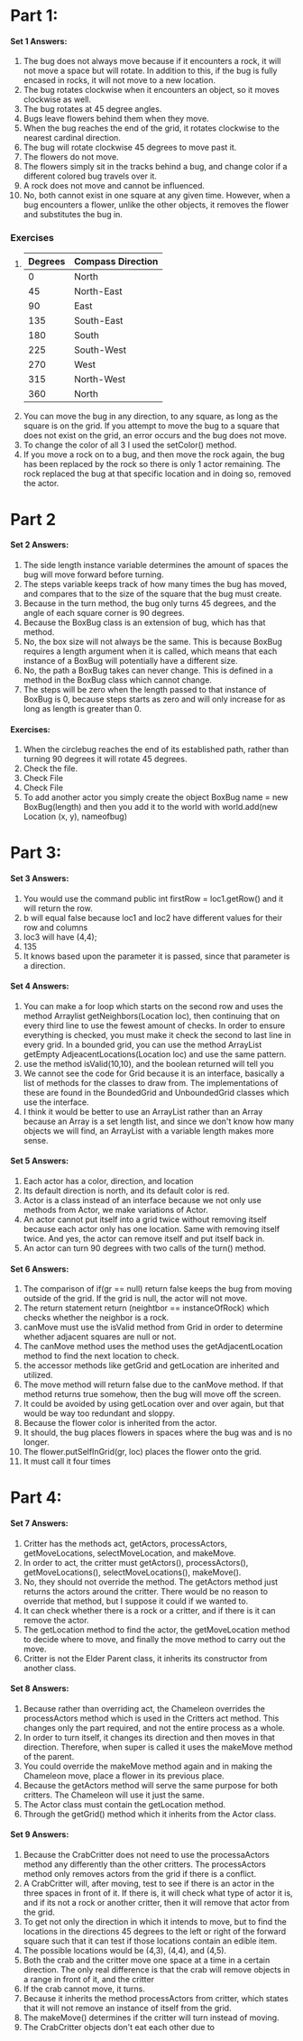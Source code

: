 # **Part 1:**
#### Set 1 Answers:
1. The bug does not always move because if it encounters a rock, it will not move a space but will rotate. In addition to this, if the bug is fully encased in rocks, it will not move to a new location.
2. The bug rotates clockwise when it encounters an object, so it moves clockwise as well.
3. The bug rotates at 45 degree angles.
4. Bugs leave flowers behind them when they move.
5. When the bug reaches the end of the grid, it rotates clockwise to the nearest cardinal direction.
6. The bug will rotate clockwise 45 degrees to move past it.
7. The flowers do not move.
8. The flowers simply sit in the tracks behind a bug, and change color if a different colored bug travels over it.
9. A rock does not move and cannot be influenced.
10. No, both cannot exist in one square at any given time. However, when a bug encounters a flower, unlike the other objects, it removes the flower and substitutes the bug in.

### Exercises
1.
   | Degrees | Compass Direction |
   |---------|-------------------|
   | 0       | North             |
   | 45      | North-East        |
   | 90      | East              |
   | 135     | South-East        |
   | 180     | South             |
   | 225     | South-West        |
   | 270     | West              |
   | 315     | North-West        |
   | 360     | North             |
2. You can move the bug in any direction, to any square, as long as the square is on the grid. If you attempt to move the bug to a square that does not exist on the grid, an error occurs and the bug does not move. 
3. To change the color of all 3 I used the setColor() method.
4. If you move a rock on to a bug, and then move the rock again, the bug has been replaced by the rock so there is only 1 actor remaining. The rock replaced the bug at that specific location and in doing so, removed the actor.

# Part 2

#### Set 2 Answers:
1. The side length instance variable determines the amount of spaces the bug will move forward before turning. 
2. The steps variable keeps track of how many times the bug has moved, and compares that to the size of the square that the bug must create.
3. Because in the turn method, the bug only turns 45 degrees, and the angle of each square corner is 90 degrees.
4. Because the BoxBug class is an extension of bug, which has that method.
5. No, the box size will not always be the same. This is because BoxBug requires a length argument when it is called, which means that each instance of a BoxBug will potentially have a different size.
6. No, the path a BoxBug takes can never change. This is defined in a method in the BoxBug class which cannot change.
7. The steps will be zero when the length passed to that instance of BoxBug is 0, because steps starts as zero and will only increase for as long as length is greater than 0.


#### Exercises:
1. When the circlebug reaches the end of its established path, rather than turning 90 degrees it will rotate 45 degrees.
2. Check the file.
3. Check File
4. Check File
5. To add another actor you simply create the object BoxBug name = new BoxBug(length) and then you add it to the world with world.add(new Location (x, y), nameofbug)

# **Part 3:**
#### Set 3 Answers:
1. You would use the command public int firstRow = loc1.getRow() and it will return the row.
2. b will equal false because loc1 and loc2 have different values for their row and columns
3. loc3 will have (4,4);
4. 135
5. It knows based upon the parameter it is passed, since that parameter is a direction.

#### Set 4 Answers:
1. You can make a for loop which starts on the second row and uses the method Arraylist<E> getNeighbors(Location loc), then continuing that on every third line to use the fewest amount of checks. In order to ensure everything is checked, you must make it check the second to last line in every grid. In a bounded grid, you can use the method ArrayList<Location> getEmpty AdjeacentLocations(Location loc) and use the same pattern. 
2. use the method isValid(10,10), and the boolean returned will tell you
3. We cannot see the code for Grid because it is an interface, basically a list of methods for the classes to draw from. The implementations of these are found in the BoundedGrid and UnboundedGrid classes which use the interface.
4. I think it would be better to use an ArrayList rather than an Array because an Array is a set length list, and since we don't know how many objects we will find, an ArrayList with a variable length makes more sense. 

#### Set 5 Answers:
1. Each actor has a color, direction, and location
2. Its default direction is north, and its default color is red.
3. Actor is a class instead of an interface because we not only use methods from Actor, we make variations of Actor.
4. An actor cannot put itself into a grid twice without removing itself because each actor only has one location. Same with removing itself twice. And yes, the actor can remove itself and put itself back in. 
5. An actor can turn 90 degrees with two calls of the turn() method.

#### Set 6 Answers:
1. The comparison of if(gr == null) return false keeps the bug from moving outside of the grid. If the grid is null, the actor will not move.
2. The return statement return (neightbor == instanceOfRock) which checks whether the neighbor is a rock.
3. canMove must use the isValid method from Grid in order to determine whether adjacent squares are null or not.
4. The canMove method uses the method uses the getAdjacentLocation method to find the next location to check.
5. the accessor methods like getGrid and getLocation are inherited and utilized.
6. The move method will return false due to the canMove method. If that method returns true somehow, then the bug will move off the screen.
7. It could be avoided by using getLocation over and over again, but that would be way too redundant and sloppy.
8. Because the flower color is inherited from the actor.
9. It should, the bug places flowers in spaces where the bug was and is no longer.
10. The flower.putSelfInGrid(gr, loc) places the flower onto the grid.
11. It must call it four times

# **Part 4:**
#### Set 7 Answers:
1. Critter has the methods act, getActors, processActors, getMoveLocations, selectMoveLocation, and makeMove.
2.  In order to act, the critter must getActors(), processActors(), getMoveLocations(), selectMoveLocations(), makeMove().
3.  No, they should not override the method. The getActors method just returns the actors around the critter. There would be no reason to override that method, but I suppose it could if we wanted to.
4.  It can check whether there is a rock or a critter, and if there is it can remove the actor. 
5.  The getLocation method to find the actor, the getMoveLocation method to decide where to move, and finally the move method to carry out the move.
6.  Critter is not the Elder Parent class, it inherits its constructor from another class.

#### Set 8 Answers:
1. Because rather than overriding act, the Chameleon overrides the processActors method which is used in the Critters act method. This changes only the part required, and not the entire process as a whole.
2. In order to turn itself, it changes its direction and then moves in that direction. Therefore, when super is called it uses the makeMove method of the parent.
3. You could override the makeMove method again and in making the Chameleon move, place a flower in its previous place. 
4. Because the getActors method will serve the same purpose for both critters. The Chameleon will use it just the same. 
5. The Actor class must contain the getLocation method.
6. Through the getGrid() method which it inherits from the Actor class.

#### Set 9 Answers:
1. Because the CrabCritter does not need to use the processaActors method any differently than the other critters. The processActors method only removes actors from the grid if there is a conflict.
2. A CrabCritter will, after moving, test to see if there is an actor in the three spaces in front of it. If there is, it will check what type of actor it is, and if its not a rock or another critter, then it will remove that actor from the grid.
3. To get not only the direction in which it intends to move, but to find the locations in the directions 45 degrees to the left or right of the forward square such that it can test if those locations contain an edible item.
4. The possible locations would be (4,3), (4,4), and (4,5). 
5. Both the crab and the critter move one space at a time in a certain direction. The only real difference is that the crab will remove objects in a range in front of it, and the critter 
6. If the crab cannot move, it turns.
7. Because it inherits the method processActors from critter, which states that it will not remove an instance of itself from the grid.
6. The makeMove() determines if the critter will turn instead of moving.
7. The CrabCritter objects don't eat each other due to